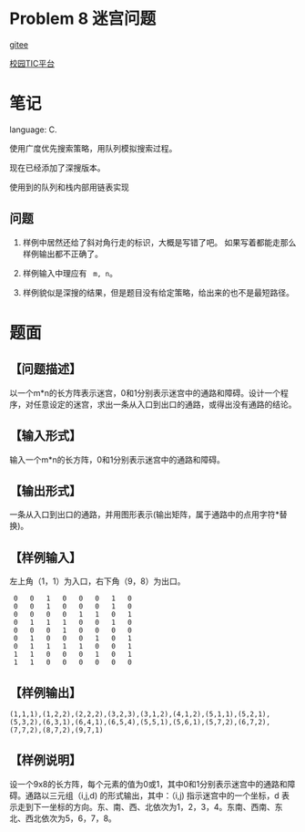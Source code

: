 
# Problem 8 迷宫问题

[gitee](https://gitee.com/Qzx3337/data-structure-course/tree/master/Lecture2/Problem8)

[校园TIC平台](https://itc.hzau.edu.cn/assignment/fileUploadList.jsp?proNum=2&courseID=6&assignID=4940&libCenter=false)

# 笔记

language: C.


使用广度优先搜索策略，用队列模拟搜索过程。

现在已经添加了深搜版本。

使用到的队列和栈内部用链表实现


## 问题

1. 样例中居然还给了斜对角行走的标识，大概是写错了吧。
    如果写着都能走那么样例输出都不正确了。

2. 样例输入中理应有 ``` m, n```。

3. 样例貌似是深搜的结果，但是题目没有给定策略，给出来的也不是最短路径。



# 题面

## 【问题描述】
以一个m*n的长方阵表示迷宫，0和1分别表示迷宫中的通路和障碍。设计一个程序，对任意设定的迷宫，求出一条从入口到出口的通路，或得出没有通路的结论。

## 【输入形式】
输入一个m*n的长方阵，0和1分别表示迷宫中的通路和障碍。

## 【输出形式】
一条从入口到出口的通路，并用图形表示(输出矩阵，属于通路中的点用字符*替换)。

## 【样例输入】

左上角（1，1）为入口，右下角（9，8）为出口。

```
 0	 0	 1	 0	 0	 0	 1	 0
 0	 0	 1	 0	 0	 0	 1	 0
 0	 0	 0	 0	 1	 1	 0	 1
 0	 1	 1	 1	 0	 0	 1	 0
 0	 0	 0	 1	 0	 0	 0	 0
 0	 1	 0	 0	 0	 1	 0	 1
 0	 1	 1	 1	 1	 0	 0	 1
 1	 1	 0	 0	 0	 1	 0	 1
 1	 1	 0	 0	 0	 0	 0	 0
```

## 【样例输出】

```
(1,1,1),(1,2,2),(2,2,2),(3,2,3),(3,1,2),(4,1,2),(5,1,1),(5,2,1),(5,3,2),(6,3,1),(6,4,1),(6,5,4),(5,5,1),(5,6,1),(5,7,2),(6,7,2),(7,7,2),(8,7,2),(9,7,1)
```

## 【样例说明】
设一个9x8的长方阵，每个元素的值为0或1，其中0和1分别表示迷宫中的通路和障碍。通路以三元组（i,j,d) 的形式输出，其中：（i,j) 指示迷宫中的一个坐标，d 表示走到下一坐标的方向。东、南、西、北依次为1，2，3，4。东南、西南、东北、西北依次为5，6，7，8。



